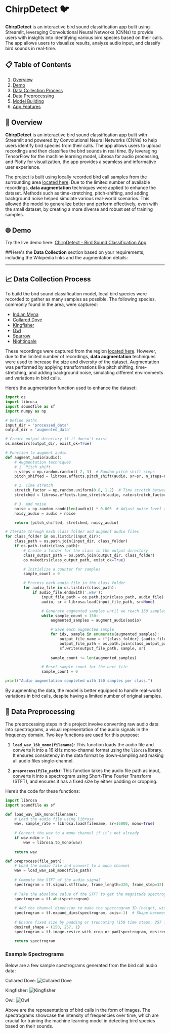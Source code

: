 # ChirpDetect 🐦
**ChirpDetect** is an interactive bird sound classification app built using Streamlit, leveraging Convolutional Neural Networks (CNNs) to provide users with insights into identifying various bird species based on their calls. The app allows users to visualize results, analyze audio input, and classify bird sounds in real-time.

## 📋 Table of Contents
1. [Overview](#overview)
2. [Demo](#demo)
3. [Data Collection Process](#data-collection-process)
4. [Data Preprocessing](#data-preprocessing)
5. [Model Building](#model-building)
6. [App Features](#app-features)

## 📘 Overview
**ChirpDetect** is an interactive bird sound classification app built with Streamlit and powered by Convolutional Neural Networks (CNNs) to help users identify bird species from their calls. The app allows users to upload recordings and then classifies the bird sounds in real time. By leveraging TensorFlow for the machine learning model, Librosa for audio processing, and Plotly for visualization, the app provides a seamless and informative user experience.

The project is built using locally recorded bird call samples from the surrounding area [located here](https://maps.app.goo.gl/45fe6eRNAD3a4nrz6). Due to the limited number of available recordings, **data augmentation** techniques were applied to enhance the dataset. Methods such as time-stretching, pitch-shifting, and adding background noise helped simulate various real-world scenarios. This allowed the model to generalize better and perform effectively, even with the small dataset, by creating a more diverse and robust set of training samples.

## 🌐 Demo
Try the live demo here: [ChirpDetect - Bird Sound Classification App](https://yourdemo.link)

##Here's the **Data Collection** section based on your requirements, including the Wikipedia links and the augmentation details:

---

## 📈 Data Collection Process

To build the bird sound classification model, local bird species were recorded to gather as many samples as possible. The following species, commonly found in the area, were captured:

- [Indian Myna](https://en.wikipedia.org/wiki/Common_myna)
- [Collared Dove](https://en.wikipedia.org/wiki/Eurasian_collared_dove)
- [Kingfisher](https://en.wikipedia.org/wiki/Kingfisher)
- [Owl](https://en.wikipedia.org/wiki/Owl)
- [Sparrow](https://en.wikipedia.org/wiki/House_sparrow)
- [Nightingale](https://en.wikipedia.org/wiki/Common_nightingale)

These recordings were captured from the region [located here](https://maps.app.goo.gl/45fe6eRNAD3a4nrz6). However, due to the limited number of recordings, **data augmentation** techniques were used to increase the size and diversity of the dataset. Augmentation was performed by applying transformations like pitch shifting, time-stretching, and adding background noise, simulating different environments and variations in bird calls.

Here’s the augmentation function used to enhance the dataset:

```python
import os
import librosa
import soundfile as sf
import numpy as np

# Define paths
input_dir = 'processed_data'
output_dir = 'augmented_data'

# Create output directory if it doesn't exist
os.makedirs(output_dir, exist_ok=True)

# Function to augment audio
def augment_audio(audio):
    # Augmentation techniques
    # 1. Pitch shift
    n_steps = np.random.randint(-2, 3)  # Random pitch shift steps
    pitch_shifted = librosa.effects.pitch_shift(audio, sr=sr, n_steps=n_steps)

    # 2. Time stretch
    stretch_factor = np.random.uniform(0.8, 1.2)  # Time stretch between 80% and 120%
    stretched = librosa.effects.time_stretch(audio, rate=stretch_factor)

    # 3. Add noise
    noise = np.random.randn(len(audio)) * 0.005  # Adjust noise level as needed
    noisy_audio = audio + noise

    return [pitch_shifted, stretched, noisy_audio]

# Iterate through each class folder and augment audio files
for class_folder in os.listdir(input_dir):
    class_path = os.path.join(input_dir, class_folder)
    if os.path.isdir(class_path):
        # Create a folder for the class in the output directory
        class_output_path = os.path.join(output_dir, class_folder)
        os.makedirs(class_output_path, exist_ok=True)

        # Initialize a counter for samples
        sample_count = 0

        # Process each audio file in the class folder
        for audio_file in os.listdir(class_path):
            if audio_file.endswith('.wav'):
                input_file_path = os.path.join(class_path, audio_file)
                audio, sr = librosa.load(input_file_path, sr=None)

                # Generate augmented samples until we reach 150 samples
                while sample_count < 150:
                    augmented_samples = augment_audio(audio)

                    # Save each augmented sample
                    for idx, sample in enumerate(augmented_samples):
                        output_file_name = f"{class_folder}_{audio_file.split('.')[0]}_sample{sample_count + 1}_aug{idx + 1}.wav"
                        output_file_path = os.path.join(class_output_path, output_file_name)
                        sf.write(output_file_path, sample, sr)
                        
                    sample_count += len(augmented_samples)

                # Reset sample count for the next file
                sample_count = 0

print("Audio augmentation completed with 150 samples per class.")

```
By augmenting the data, the model is better equipped to handle real-world variations in bird calls, despite having a limited number of original samples.

## 🧹 Data Preprocessing

The preprocessing steps in this project involve converting raw audio data into spectrograms, a visual representation of the audio signals in the frequency domain. Two key functions are used for this purpose:

1. **`load_wav_16k_mono(filename)`**: This function loads the audio file and converts it into a 16 kHz mono-channel format using the `librosa` library. It ensures consistency in the data format by down-sampling and making all audio files single-channel.

2. **`preprocess(file_path)`**: This function takes the audio file path as input, converts it into a spectrogram using Short-Time Fourier Transform (STFT), and ensures it has a fixed size by either padding or cropping.

Here’s the code for these functions:

```python
import librosa
import soundfile as sf

def load_wav_16k_mono(filename):
    # Load the audio file using librosa
    wav, sample_rate = librosa.load(filename, sr=16000, mono=True)
    
    # Convert the wav to a mono channel if it’s not already
    if wav.ndim > 1:
        wav = librosa.to_mono(wav)
        
    return wav

def preprocess(file_path):
    # Load the audio file and convert to a mono channel
    wav = load_wav_16k_mono(file_path)
    
    # Compute the STFT of the audio signal
    spectrogram = tf.signal.stft(wav, frame_length=320, frame_step=32)
    
    # Take the absolute value of the STFT to get the magnitude spectrogram
    spectrogram = tf.abs(spectrogram)
    
    # Add the channel dimension to make the spectrogram 3D (height, width, channels)
    spectrogram = tf.expand_dims(spectrogram, axis=-1)  # Shape becomes (time, frequency, 1)
    
    # Ensure fixed size by padding or truncating (150 time steps, 257 frequency bins, 1 channel)
    desired_shape = (150, 257, 1)
    spectrogram = tf.image.resize_with_crop_or_pad(spectrogram, desired_shape[0], desired_shape[1])
    
    return spectrogram
```

### Example Spectrograms

Below are a few sample spectrograms generated from the bird call audio data:

Collared Dove:
![Collared Dove](spectrogram/Collared_Dove.png)

Kingfisher:
![Kingfisher](spectrogram/kingfisher.png)

Owl:
![Owl](spectrogram/owl.png)

Above are the representations of bird calls in the form of images. The spectrograms showcase the intensity of frequencies over time, which are crucial for training the machine learning model in detecting bird species based on their sounds.


